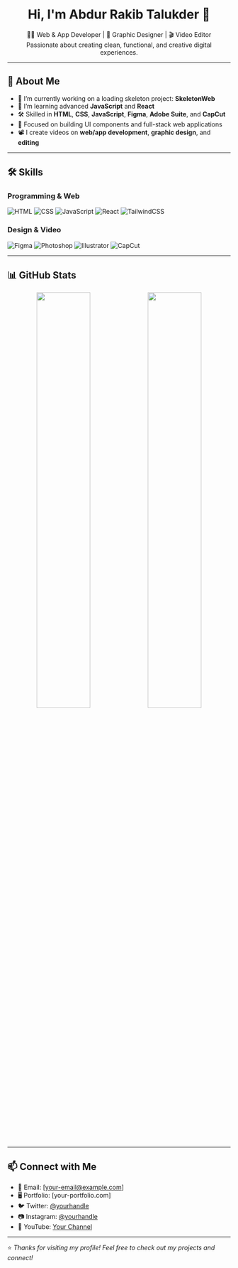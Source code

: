 <h1 align="center">Hi, I'm Abdur Rakib Talukder 👋</h1>
<p align="center">
  🧑‍💻 Web & App Developer | 🎨 Graphic Designer | 🎬 Video Editor <br>
  Passionate about creating clean, functional, and creative digital experiences.
</p>

---

## 🧠 About Me

- 🔭 I’m currently working on a loading skeleton project: **SkeletonWeb**
- 🌱 I’m learning advanced **JavaScript** and **React**
- 🛠️ Skilled in **HTML**, **CSS**, **JavaScript**, **Figma**, **Adobe Suite**, and **CapCut**
- 🎯 Focused on building UI components and full-stack web applications
- 📽️ I create videos on **web/app development**, **graphic design**, and **editing**

---

## 🛠️ Skills

### Programming & Web
![HTML](https://img.shields.io/badge/-HTML5-E34F26?style=flat&logo=html5&logoColor=white)
![CSS](https://img.shields.io/badge/-CSS3-1572B6?style=flat&logo=css3&logoColor=white)
![JavaScript](https://img.shields.io/badge/-JavaScript-F7DF1E?style=flat&logo=javascript&logoColor=black)
![React](https://img.shields.io/badge/-React-61DAFB?style=flat&logo=react&logoColor=black)
![TailwindCSS](https://img.shields.io/badge/-TailwindCSS-38B2AC?style=flat&logo=tailwind-css&logoColor=white)

### Design & Video
![Figma](https://img.shields.io/badge/-Figma-F24E1E?style=flat&logo=figma&logoColor=white)
![Photoshop](https://img.shields.io/badge/-Photoshop-31A8FF?style=flat&logo=adobe-photoshop&logoColor=white)
![Illustrator](https://img.shields.io/badge/-Illustrator-FF9A00?style=flat&logo=adobe-illustrator&logoColor=white)
![CapCut](https://img.shields.io/badge/-CapCut-000000?style=flat&logo=capcut&logoColor=white)

---

## 📊 GitHub Stats

<p align="center">
  <img src="https://github-readme-stats.vercel.app/api?username=AbdurRakibTalukder&show_icons=true&theme=radical" width="49%" />
  <img src="https://github-readme-streak-stats.herokuapp.com/?user=AbdurRakibTalukder&theme=radical" width="49%" />
</p>

---

## 📫 Connect with Me

- 📧 Email: [your-email@example.com]
- 🖥️ Portfolio: [your-portfolio.com]
- 🐦 Twitter: [@yourhandle](https://twitter.com/)
- 📷 Instagram: [@yourhandle](https://instagram.com/)
- 🎥 YouTube: [Your Channel](https://youtube.com/)

---

⭐️ *Thanks for visiting my profile! Feel free to check out my projects and connect!*
